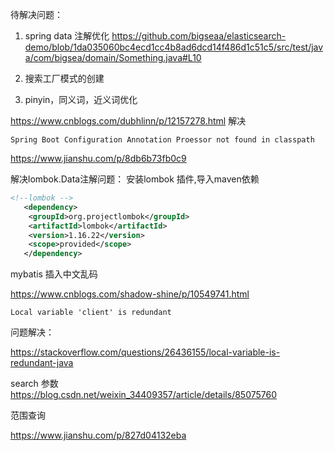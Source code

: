 待解决问题：

1. spring data 注解优化
https://github.com/bigseaa/elasticsearch-demo/blob/1da035060bc4ecd1cc4b8ad6dcd14f486d1c51c5/src/test/java/com/bigsea/domain/Something.java#L10

2. 搜索工厂模式的创建

3. pinyin，同义词，近义词优化


https://www.cnblogs.com/dubhlinn/p/12157278.html
解决

`Spring Boot Configuration Annotation Proessor not found in classpath`


https://www.jianshu.com/p/8db6b73fb0c9

解决lombok.Data注解问题： 安装lombok 插件,导入maven依赖
```xml
<!--lombok -->
   <dependency>
   	<groupId>org.projectlombok</groupId>
   	<artifactId>lombok</artifactId>
   	<version>1.16.22</version>
   	<scope>provided</scope>
   </dependency>
```

mybatis 插入中文乱码

https://www.cnblogs.com/shadow-shine/p/10549741.html

`Local variable 'client' is redundant`

问题解决：

https://stackoverflow.com/questions/26436155/local-variable-is-redundant-java


search 参数
https://blog.csdn.net/weixin_34409357/article/details/85075760

范围查询

https://www.jianshu.com/p/827d04132eba

